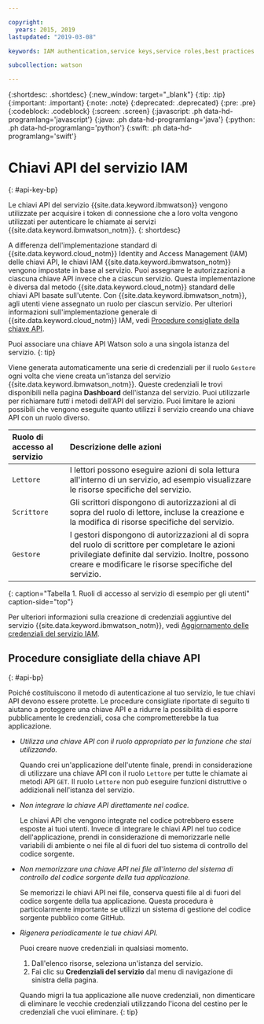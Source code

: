 ```yaml
---

copyright:
  years: 2015, 2019
lastupdated: "2019-03-08"

keywords: IAM authentication,service keys,service roles,best practices

subcollection: watson

---
```


{:shortdesc: .shortdesc}
{:new_window: target="_blank"}
{:tip: .tip}
{:important: .important}
{:note: .note}
{:deprecated: .deprecated}
{:pre: .pre}
{:codeblock: .codeblock}
{:screen: .screen}
{:javascript: .ph data-hd-programlang='javascript'}
{:java: .ph data-hd-programlang='java'}
{:python: .ph data-hd-programlang='python'}
{:swift: .ph data-hd-programlang='swift'}

# Chiavi API del servizio IAM
{: #api-key-bp}

Le chiavi API del servizio {{site.data.keyword.ibmwatson}} vengono utilizzate per acquisire i token di connessione che a loro volta vengono utilizzati per autenticare le chiamate ai servizi {{site.data.keyword.ibmwatson_notm}}.
{: shortdesc}

A differenza dell'implementazione standard di {{site.data.keyword.cloud_notm}} Identity and Access Management (IAM) delle chiavi API, le chiavi IAM {{site.data.keyword.ibmwatson_notm}} vengono impostate in base al servizio. Puoi assegnare le autorizzazioni a ciascuna chiave API invece che a ciascun servizio. Questa implementazione è diversa dal metodo {{site.data.keyword.cloud_notm}} standard delle chiavi API basate sull'utente. Con {{site.data.keyword.ibmwatson_notm}}, agli utenti viene assegnato un ruolo per ciascun servizio. Per ulteriori informazioni sull'implementazione generale di {{site.data.keyword.cloud_notm}} IAM, vedi [Procedure consigliate della chiave API](/docs/services/iam?topic=iam-iamoverview#iamoverview).

Puoi associare una chiave API Watson solo a una singola istanza del servizio.
{: tip}

Viene generata automaticamente una serie di credenziali per il ruolo `Gestore` ogni volta che viene creata un'istanza del servizio {{site.data.keyword.ibmwatson_notm}}. Queste credenziali le trovi disponibili nella pagina **Dashboard** dell'istanza del servizio. Puoi utilizzarle per richiamare *tutti* i metodi dell'API del servizio. Puoi limitare le azioni possibili che vengono eseguite quanto utilizzi il servizio creando una chiave API con un ruolo diverso. 

| Ruolo di accesso al servizio | Descrizione delle azioni |
|:-----------------|:-----------------|
| `Lettore` | I lettori possono eseguire azioni di sola lettura all'interno di un servizio, ad esempio visualizzare le risorse specifiche del servizio. |
| `Scrittore` | Gli scrittori dispongono di autorizzazioni al di sopra del ruolo di lettore, incluse la creazione e la modifica di risorse specifiche del servizio. |
| `Gestore` | I gestori dispongono di autorizzazioni al di sopra del ruolo di scrittore per completare le azioni privilegiate definite dal servizio. Inoltre, possono creare e modificare le risorse specifiche del servizio. |
{: caption="Tabella 1. Ruoli di accesso al servizio di esempio per gli utenti" caption-side="top"}

Per ulteriori informazioni sulla creazione di credenziali aggiuntive del servizio {{site.data.keyword.ibmwatson_notm}}, vedi [Aggiornamento delle credenziali del servizio IAM](/docs/services/watson?topic=watson-iam#update-existing-svcs).

## Procedure consigliate della chiave API
{: #api-bp}

Poiché costituiscono il metodo di autenticazione al tuo servizio, le tue chiavi API devono essere protette. Le procedure consigliate riportate di seguito ti aiutano a proteggere una chiave API e a ridurre la possibilità di esporre pubblicamente le credenziali, cosa che comprometterebbe la tua applicazione.

-   *Utilizza una chiave API con il ruolo appropriato per la funzione che stai utilizzando.*

    Quando crei un'applicazione dell'utente finale, prendi in considerazione di utilizzare una chiave API con il ruolo `Lettore` per tutte le chiamate ai metodi API `GET`. Il ruolo `Lettore` non può eseguire funzioni distruttive o addizionali nell'istanza del servizio. 

-   *Non integrare la chiave API direttamente nel codice.*

    Le chiavi API che vengono integrate nel codice potrebbero essere esposte ai tuoi utenti. Invece di integrare le chiavi API nel tuo codice dell'applicazione, prendi in considerazione di memorizzarle nelle variabili di ambiente o nei file al di fuori del tuo sistema di controllo del codice sorgente. 

-   *Non memorizzare una chiave API nei file all'interno del sistema di controllo del codice sorgente della tua applicazione.*

    Se memorizzi le chiavi API nei file, conserva questi file al di fuori del codice sorgente della tua applicazione. Questa procedura è particolarmente importante se utilizzi un sistema di gestione del codice sorgente pubblico come GitHub.

-   *Rigenera periodicamente le tue chiavi API.*

    Puoi creare nuove credenziali in qualsiasi momento.
    1.  Dall'elenco risorse, seleziona un'istanza del servizio. 
    1.  Fai clic su **Credenziali del servizio** dal menu di navigazione di sinistra della pagina. 

     Quando migri la tua applicazione alle nuove credenziali, non dimenticare di eliminare le vecchie credenziali utilizzando l'icona del cestino per le credenziali che vuoi eliminare.
     {: tip}
